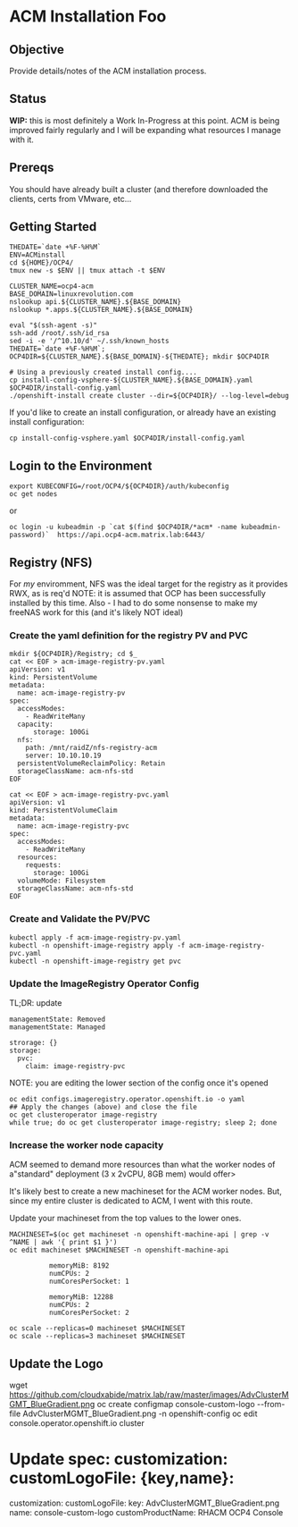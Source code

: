 # ACM Installation Foo

## Objective
Provide details/notes of the ACM installation process.

## Status
**WIP:** this is most definitely a Work In-Progress at this point.  ACM is being improved fairly regularly and I 
will be expanding what resources I manage with it.

## Prereqs
You should have already built a cluster (and therefore downloaded the clients, certs from VMware, etc...

## Getting Started
```
THEDATE=`date +%F-%H%M`
ENV=ACMinstall
cd ${HOME}/OCP4/
tmux new -s $ENV || tmux attach -t $ENV 

CLUSTER_NAME=ocp4-acm
BASE_DOMAIN=linuxrevolution.com
nslookup api.${CLUSTER_NAME}.${BASE_DOMAIN}
nslookup *.apps.${CLUSTER_NAME}.${BASE_DOMAIN}

eval "$(ssh-agent -s)"
ssh-add /root/.ssh/id_rsa
sed -i -e '/^10.10/d' ~/.ssh/known_hosts
THEDATE=`date +%F-%H%M`; OCP4DIR=${CLUSTER_NAME}.${BASE_DOMAIN}-${THEDATE}; mkdir $OCP4DIR

# Using a previously created install config....
cp install-config-vsphere-${CLUSTER_NAME}.${BASE_DOMAIN}.yaml $OCP4DIR/install-config.yaml
./openshift-install create cluster --dir=${OCP4DIR}/ --log-level=debug
```

If you'd like to create an install configuration, or already have an existing install configuration:
```
cp install-config-vsphere.yaml $OCP4DIR/install-config.yaml
```
## Login to the Environment

```
export KUBECONFIG=/root/OCP4/${OCP4DIR}/auth/kubeconfig
oc get nodes
```

or
```
oc login -u kubeadmin -p `cat $(find $OCP4DIR/*acm* -name kubeadmin-password)`  https://api.ocp4-acm.matrix.lab:6443/
```

## Registry (NFS)
For *my* enviromment, NFS was the ideal target for the registry as it provides RWX, as is req'd
NOTE: it is assumed that OCP has been successfully installed by this time.
Also - I had to do some nonsense to make my freeNAS work for this (and it's likely NOT ideal)

### Create the yaml definition for the registry PV and PVC
```
mkdir ${OCP4DIR}/Registry; cd $_
cat << EOF > acm-image-registry-pv.yaml
apiVersion: v1
kind: PersistentVolume
metadata:
  name: acm-image-registry-pv
spec:
  accessModes:
    - ReadWriteMany
  capacity:
      storage: 100Gi
  nfs:
    path: /mnt/raidZ/nfs-registry-acm
    server: 10.10.10.19
  persistentVolumeReclaimPolicy: Retain
  storageClassName: acm-nfs-std 
EOF

cat << EOF > acm-image-registry-pvc.yaml
apiVersion: v1
kind: PersistentVolumeClaim
metadata:
  name: acm-image-registry-pvc
spec:
  accessModes:
    - ReadWriteMany
  resources: 
    requests:
      storage: 100Gi
  volumeMode: Filesystem
  storageClassName: acm-nfs-std 
EOF
```

### Create and Validate the PV/PVC
```
kubectl apply -f acm-image-registry-pv.yaml
kubectl -n openshift-image-registry apply -f acm-image-registry-pvc.yaml
kubectl -n openshift-image-registry get pvc
```

### Update the ImageRegistry Operator Config 
TL;DR: update  
```
managementState: Removed
managementState: Managed
```

```
strorage: {}
storage:  
  pvc:  
    claim: image-registry-pvc
```

NOTE:  you are editing the lower section of the config once it's opened
```
oc edit configs.imageregistry.operator.openshift.io -o yaml
## Apply the changes (above) and close the file
oc get clusteroperator image-registry
while true; do oc get clusteroperator image-registry; sleep 2; done
```

### Increase the worker node capacity 
ACM seemed to demand more resources than what the worker nodes of a"standard" deployment (3 x 2vCPU, 8GB mem) would offer>

It's likely best to create a new machineset for the ACM worker nodes.  But, since my entire cluster is dedicated to ACM, I went with this route.

Update your machineset from the top values to the lower ones.
```
MACHINESET=$(oc get machineset -n openshift-machine-api | grep -v ^NAME | awk '{ print $1 }')
oc edit machineset $MACHINESET -n openshift-machine-api

          memoryMiB: 8192
          numCPUs: 2
          numCoresPerSocket: 1

          memoryMiB: 12288 
          numCPUs: 2
          numCoresPerSocket: 2

oc scale --replicas=0 machineset $MACHINESET
oc scale --replicas=3 machineset $MACHINESET
```

## Update the Logo
wget https://github.com/cloudxabide/matrix.lab/raw/master/images/AdvClusterMGMT_BlueGradient.png
oc create configmap console-custom-logo --from-file AdvClusterMGMT_BlueGradient.png  -n openshift-config
oc edit console.operator.openshift.io cluster
# Update spec: customization: customLogoFile: {key,name}:
  customization:
    customLogoFile:
      key: AdvClusterMGMT_BlueGradient.png
      name: console-custom-logo
    customProductName: RHACM OCP4 Console
